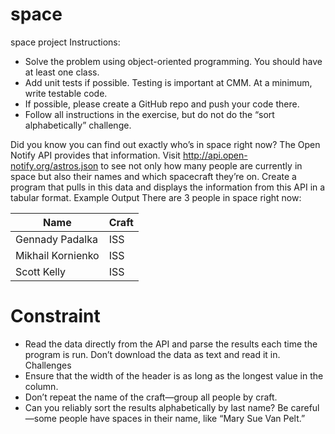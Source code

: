 # space
 space project
Instructions: 

* Solve the problem using object-oriented programming. You should have at least one class.
* Add unit tests if possible. Testing is important at CMM. At a minimum, write testable code.
* If possible, please create a GitHub repo and push your code there.
* Follow all instructions in the exercise, but do not do the “sort alphabetically” challenge.


Did you know you can find out exactly who’s in space right
now? The Open Notify API provides that information. Visit
http://api.open-notify.org/astros.json to see not only how many
people are currently in space but also their names and which
spacecraft they’re on.
Create a program that pulls in this data and displays the
information from this API in a tabular format.
Example Output
There are 3 people in space right now:

Name | Craft
--------------------|------
Gennady Padalka | ISS
Mikhail Kornienko | ISS
Scott Kelly | ISS

# Constraint
* Read the data directly from the API and parse the results
each time the program is run. Don’t download the data
as text and read it in.
Challenges
* Ensure that the width of the header is as long as the
longest value in the column.
* Don’t repeat the name of the craft—group all people by
craft.
* Can you reliably sort the results alphabetically by last
name? Be careful—some people have spaces in their
name, like “Mary Sue Van Pelt.”
